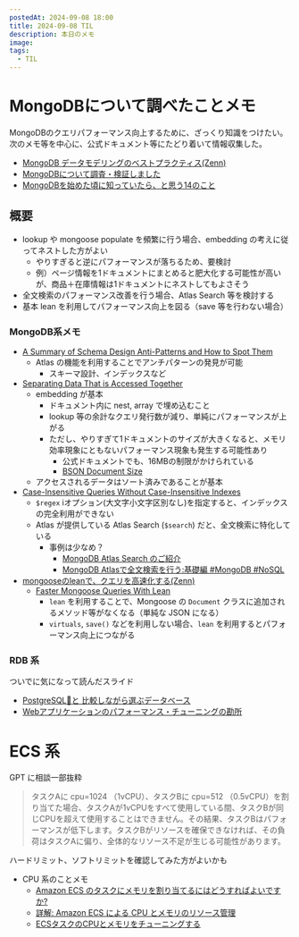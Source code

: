 ```yaml
---
postedAt: 2024-09-08 18:00
title: 2024-09-08 TIL
description: 本日のメモ
image:
tags:
  - TIL
---
```


# MongoDBについて調べたことメモ

MongoDBのクエリパフォーマンス向上するために、ざっくり知識をつけたい。
次のメモ等を中心に、公式ドキュメント等にたどり着いて情報収集した。

- [MongoDB データモデリングのベストプラクティス(Zenn)](https://zenn.dev/nakaakist/scraps/b6951cc42d4ecc)
- [MongoDBについて調査・検証しました](https://tech-blog.rakus.co.jp/entry/20211001/mongodb)
- [MongoDBを始めた頃に知っていたら、と思う14のこと](https://www.infoq.com/jp/articles/Starting-With-MongoDB/)

## 概要

- lookup や mongoose populate を頻繁に行う場合、embedding の考えに従ってネストした方がよい
  - やりすぎると逆にパフォーマンスが落ちるため、要検討
  - 例）ページ情報を1ドキュメントにまとめると肥大化する可能性が高いが、商品＋在庫情報は1ドキュメントにネストしてもよさそう
- 全文検索のパフォーマンス改善を行う場合、Atlas Search 等を検討する
- 基本 lean を利用してパフォーマンス向上を図る（save 等を行わない場合）

### MongoDB系メモ

- [A Summary of Schema Design Anti-Patterns and How to Spot Them](https://www.mongodb.com/developer/products/mongodb/schema-design-anti-pattern-summary/)
  - Atlas の機能を利用することでアンチパターンの発見が可能
    - スキーマ設計、インデックスなど
- [Separating Data That is Accessed Together](https://www.mongodb.com/developer/products/mongodb/schema-design-anti-pattern-separating-data/)
  - embedding が基本
    - ドキュメント内に nest, array で埋め込むこと
    - lookup 等の余計なクエリ発行数が減り、単純にパフォーマンスが上がる
    - ただし、やりすぎて1ドキュメントのサイズが大きくなると、メモリ効率現象にともないパフォーマンス現象も発生する可能性あり
      - 公式ドキュメントでも、16MBの制限がかけられている
      - [BSON Document Size](https://www.mongodb.com/docs/manual/reference/limits/#mongodb-limit-BSON-Document-Size)
  - アクセスされるデータはソート済みであることが基本
- [Case-Insensitive Queries Without Case-Insensitive Indexes](https://www.mongodb.com/developer/products/mongodb/schema-design-anti-pattern-case-insensitive-query-index/)
  - `$regex` iオプション(大文字小文字区別なし)を指定すると、インデックスの完全利用ができない
  - Atlas が提供している Atlas Search (`$search`) だと、全文検索に特化している
    - 事例は少なめ？
      - [MongoDB Atlas Search のご紹介](https://speakerdeck.com/chie8842/mongodb-atlas-search-nogoshao-jie)
      - [MongoDB Atlasで全文検索を行う:基礎編 #MongoDB #NoSQL](https://www.creationline.com/tech-blog/data-management/mongodb/56353)
- [mongooseのleanで、クエリを高速化する(Zenn)](https://zenn.dev/nakaakist/scraps/ca8ec2219feb83)
  - [Faster Mongoose Queries With Lean](https://mongoosejs.com/docs/tutorials/lean.html)
    - `lean` を利用することで、Mongoose の `Document` クラスに追加されるメソッド等がなくなる（単純な JSON になる）
    - `virtuals`, `save()` などを利用しない場合、`lean` を利用するとパフォーマンス向上につながる

### RDB 系

ついでに気になって読んだスライド

- [PostgreSQL🐘と 比較しながら選ぶデータベース](https://speakerdeck.com/soudai/select-database-usecase)
- [Webアプリケーションのパフォーマンス・チューニングの勘所](https://speakerdeck.com/soudai/web-tuningperformance)

# ECS 系

GPT に相談一部抜粋

> タスクAに cpu=1024 （1vCPU）、タスクBに cpu=512 （0.5vCPU）を割り当てた場合、タスクAが1vCPUをすべて使用している間、タスクBが同じCPUを超えて使用することはできません。その結果、タスクBはパフォーマンスが低下します。タスクBがリソースを確保できなければ、その負荷はタスクAに偏り、全体的なリソース不足が生じる可能性があります。

ハードリミット、ソフトリミットを確認してみた方がよいかも

- CPU 系のことメモ
  - [Amazon ECS のタスクにメモリを割り当てるにはどうすればよいですか?](https://repost.aws/ja/knowledge-center/allocate-ecs-memory-tasks)
  - [詳解: Amazon ECS による CPU とメモリのリソース管理](https://aws.amazon.com/jp/blogs/news/how-amazon-ecs-manages-cpu-and-memory-resources/)
  - [ECSタスクのCPUとメモリをチューニングする](https://akng-engineer.hatenablog.com/entry/2020/03/03/231142)
